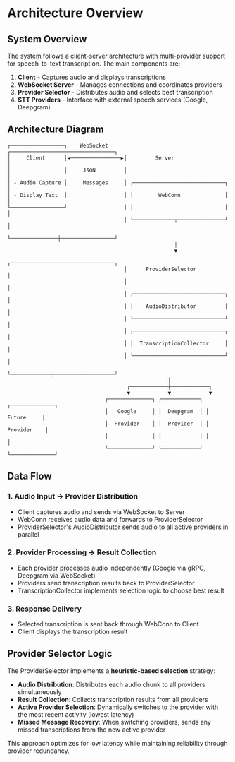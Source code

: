 # Architecture Overview

## System Overview

The system follows a client-server architecture with multi-provider support for speech-to-text transcription. The main components are:

1. **Client** - Captures audio and displays transcriptions
2. **WebSocket Server** - Manages connections and coordinates providers
3. **Provider Selector** - Distributes audio and selects best transcription
4. **STT Providers** - Interface with external speech services (Google, Deepgram)

## Architecture Diagram

```
┌─────────────────┐    WebSocket     ┌─────────────────────────────────┐
│     Client      │◄────────────────►│         Server                  │
│                 │     JSON         │                                 │
│ - Audio Capture │     Messages     │ ┌─────────────────────────────┐ │
│ - Display Text  │                  │ │        WebConn              │ │
└─────────────────┘                  │ │                             │ │
                                     │ └─────────────┬───────────────┘ │
                                     └───────────────┼─────────────────┘
                                                     │
                                                     ▼
                                     ┌─────────────────────────────────┐
                                     │      ProviderSelector           │
                                     │                                 │
                                     │ ┌─────────────────────────────┐ │
                                     │ │    AudioDistributor         │ │
                                     │ └─────────────────────────────┘ │
                                     │ ┌─────────────────────────────┐ │
                                     │ │  TranscriptionCollector     │ │
                                     │ └─────────────────────────────┘ │
                                     └─────────────┬───────────────────┘
                                                   │
                                      ┌────────────┼────────────┐
                                      ▼            ▼            ▼
                               ┌──────────────┐ ┌────────────┐ ┌──────────────┐
                               │   Google     │ │  Deepgram  │ │   Future     │
                               │  Provider    │ │  Provider  │ │  Provider    │
                               │              │ │            │ │              │
                               └──────────────┘ └────────────┘ └──────────────┘
```

## Data Flow

### 1. Audio Input → Provider Distribution
- Client captures audio and sends via WebSocket to Server
- WebConn receives audio data and forwards to ProviderSelector
- ProviderSelector's AudioDistributor sends audio to all active providers in parallel

### 2. Provider Processing → Result Collection
- Each provider processes audio independently (Google via gRPC, Deepgram via WebSocket)
- Providers send transcription results back to ProviderSelector
- TranscriptionCollector implements selection logic to choose best result

### 3. Response Delivery
- Selected transcription is sent back through WebConn to Client
- Client displays the transcription result

## Provider Selector Logic

The ProviderSelector implements a **heuristic-based selection** strategy:

- **Audio Distribution**: Distributes each audio chunk to all providers simultaneously
- **Result Collection**: Collects transcription results from all providers
- **Active Provider Selection**: Dynamically switches to the provider with the most recent activity (lowest latency)
- **Missed Message Recovery**: When switching providers, sends any missed transcriptions from the new active provider

This approach optimizes for low latency while maintaining reliability through provider redundancy.